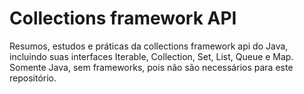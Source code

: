 # Collections framework API
Resumos, estudos e práticas da collections framework api do Java, incluindo suas interfaces Iterable, Collection, Set, List, Queue e Map.
Somente Java, sem frameworks, pois não são necessários para este repositório.

